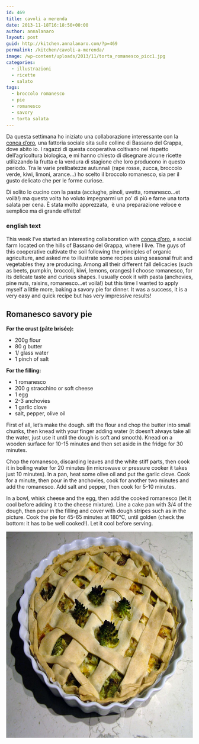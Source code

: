 ```yaml
---
id: 469
title: cavoli a merenda
date: 2013-11-18T16:18:50+00:00
author: annalanaro
layout: post
guid: http://kitchen.annalanaro.com/?p=469
permalink: /kitchen/cavoli-a-merenda/
image: /wp-content/uploads/2013/11/torta_romanesco_picc1.jpg
categories:
  - illustrazioni
  - ricette
  - salato
tags:
  - broccolo romanesco
  - pie
  - romanesco
  - savory
  - torta salata
---
```

Da questa settimana ho iniziato una collaborazione interessante con la<a title="conca d'oro fattoria sociale" href="https://www.facebook.com/concadoro.fattoriasociale?fref=ts" target="_blank"> conca d&#8217;oro</a>, una fattoria sociale sita sulle colline di Bassano del Grappa, dove abito io. I ragazzi di questa cooperativa coltivano nel rispetto dell&#8217;agricoltura biologica, e mi hanno chiesto di disegnare alcune ricette utilizzando la frutta e la verdura di stagione che loro producono in questo periodo. Tra le varie prelibatezze autunnali (rape rosse, zucca, broccolo verde, kiwi, limoni, arance&#8230;) ho scelto il broccolo romanesco, sia per il gusto delicato che per le forme curiose. 
  
Di solito lo cucino con la pasta (acciughe, pinoli, uvetta, romanesco&#8230;et voilà!) ma questa volta ho voluto impegnarmi un po&#8217; di più e farne una torta salata per cena. È stata molto apprezzata,  è una preparazione veloce e semplice ma di grande effetto!

### english text

This week I&#8217;ve started an interesting collaboration with <a title="conca d'oro fattoria sociale" href="https://www.facebook.com/concadoro.fattoriasociale?fref=ts" target="_blank">conca d&#8217;oro</a>, a social farm located on the hills of Bassano del Grappa, where I live. The guys of this cooperative cultivate the soil following the principles of organic agriculture, and asked me to illustrate some recipes using seasonal fruit and vegetables they are producing. Among all their different fall delicacies (such as beets, pumpkin, broccoli, kiwi, lemons, oranges) I choose romanesco, for its delicate taste and curious shapes. I usually cook it with pasta (anchovies, pine nuts, raisins, romanesco&#8230;et voilà!) but this time I wanted to apply myself a little more, baking a savory pie for dinner. It was a success, it is a very easy and quick recipe but has very impressive results! 

## Romanesco savory pie
  
**For the crust (pâte brisée):**
* 200g flour
* 80 g butter
* 1/ glass water
* 1 pinch of salt

**For the filling:**
* 1 romanesco
* 200 g stracchino or soft cheese
* 1 egg
* 2-3 anchovies
* 1 garlic clove
* salt, pepper, olive oil

First of all, let&#8217;s make the dough. sift the flour and chop the butter into small chunks, then knead with your finger adding water (it doesn&#8217;t always take all the water, just use it until the dough is soft and smooth). Knead on a wooden surface for 10-15 minutes and then set aside in the fridge for 30 minutes.

Chop the romanesco, discarding leaves and the white stiff parts, then cook it in boiling water for 20 minutes (in microwave or pressure cooker it takes just 10 minutes). In a pan, heat some olive oil and put the garlic clove. Cook for a minute, then pour in the anchovies, cook for another two minutes and add the romanesco. Add salt and pepper, then cook for 5-10 minutes.

In a bowl, whisk cheese and the egg, then add the cooked romanesco (let it cool before adding it to the cheese mixture). Line a cake pan with 3/4 of the dough, then pour in the filling and cover with dough stripes such as in the picture. Cook the pie for 45-65 minutes at 180°C, until golden (check the bottom: it has to be well cooked!). Let it cool before serving.

<img alt="foto_t_r_1_picc" src="/wp-content/uploads/2013/11/foto_t_r_1_picc.jpg" width="700" height="557" />